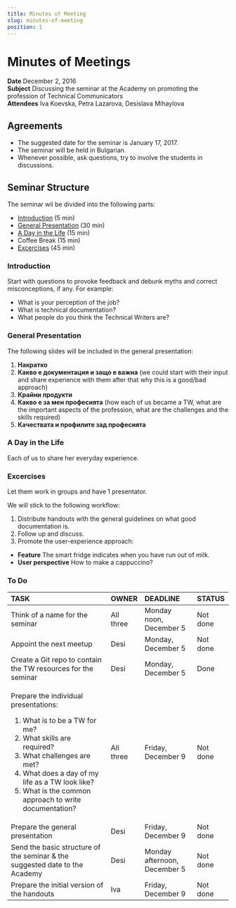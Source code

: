 ```yaml
---
title: Minutes of Meeting
slug: minutes-of-meeting
position: 1
---
```


# Minutes of Meetings

**Date** December 2, 2016  
**Subject** Discussing the seminar at the Academy on promoting the profession of Technical Communicators    
**Attendees** Iva Koevska, Petra Lazarova, Desislava Mihaylova

## Agreements 

* The suggested date for the seminar is January 17, 2017.
* The seminar will be held in Bulgarian.
* Whenever possible, ask questions, try to involve the students in discussions.

## Seminar Structure 

The seminar wil be divided into the following parts:    
* [Introduction](#introduction) (5 min)   
* [General Presentation](#general-presentation) (30 min)   
* [A Day in the Life](#a-day-in-the-life) (15 min)   
* Coffee Break (15 min)   
* [Excercises](#excercises) (45 min)

### Introduction

Start with questions to provoke feedback and debunk myths and correct misconceptions, if any. For example:    
* What is your perception of the job?
* What is technical documentation?
* What people do you think the Technical Writers are?

### General Presentation

The following slides will be included in the general presentation:     
1.	**Накратко**   
2.	**Какво е документация и защо е важна** (we could start with their input and share experience with them after that why this is a good/bad approach)   
3.	**Крайни продукти**   
4.	**Какво е за мен професията** (how each of us became a TW, what are the important aspects of the profession, what are the challenges and the skills required)    
5.	**Качествата и профилите зад професията**    

### A Day in the Life 

Each of us to share her everyday experience.   

### Excercises 

Let them work in groups and have 1 presentator. 

We will stick to the following workflow:     
1.	Distribute handouts with the general guidelines on what good documentation is.   
2.	Follow up and discuss.
3.	Promote the user-experience approach:      
   * **Feature** The smart fridge indicates when you have run out of milk.     
   * **User perspective** How to make a cappuccino?     

### To Do 

|TASK                               |OWNER      |DEADLINE |STATUS    |
|:---                               |:---       |:---     |:---      |
|Think of a name for the seminar    |All three  |Monday noon, December 5      |Not done  |
|Appoint the next meetup            |Desi       |Monday, December 5           |Not done  |
|Create a Git repo to contain the TW resources for the seminar       |Desi     |Monday, December 5  |Done  |
|<p>Prepare the individual presentations:</p> <ol><li>What is to be a TW for me?</li> <li>What skills are required?</li> <li>What challenges are met?</li> <li>What does a day of my life as a TW look like?</li> <li>What is the common approach to write documentation?</li></ol> |All three  |Friday, December 9      |Not done | 
|Prepare the general presentation   |Desi       |Friday, December 9  |Not done |
|Send the basic structure of the seminar & the suggested date to the Academy   |Desi      |Monday afternoon, December 5  |Not done  |
|Prepare the initial version of the handouts    |Iva       |Friday, December 9 |Not done  |
